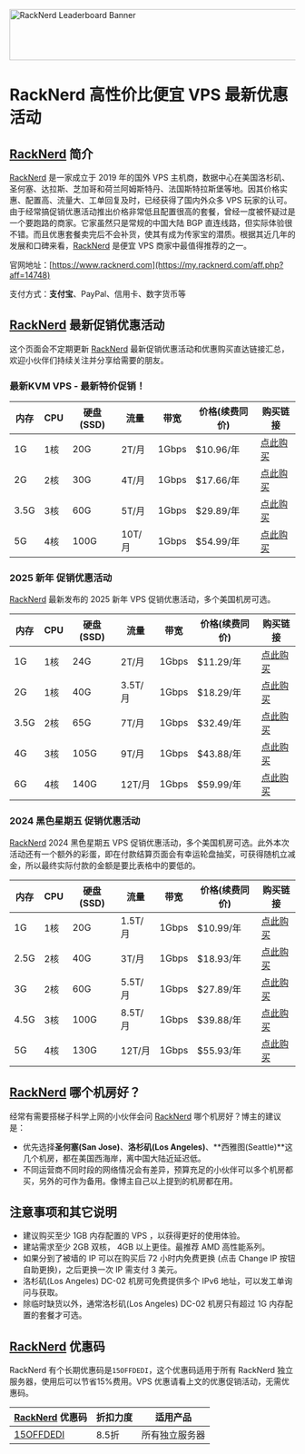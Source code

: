 <a href="https://my.racknerd.com/aff.php?aff=14748"><img src="https://racknerd.com/banners/728x90.gif" alt="RackNerd Leaderboard Banner" width="728" height="90"></a>
# RackNerd 高性价比便宜 VPS 最新优惠活动
## [RackNerd](https://my.racknerd.com/aff.php?aff=14748) 简介

[RackNerd](https://my.racknerd.com/aff.php?aff=14748) 是一家成立于 2019 年的国外 VPS 主机商，数据中心在美国洛杉矶、圣何塞、达拉斯、芝加哥和荷兰阿姆斯特丹、法国斯特拉斯堡等地。因其价格实惠、配置高、流量大、工单回复及时，已经获得了国内外众多 VPS 玩家的认可。由于经常搞促销优惠活动推出价格非常低且配置很高的套餐，曾经一度被怀疑过是一个要跑路的商家。它家虽然只是常规的中国大陆 BGP 直连线路，但实际体验很不错。而且优惠套餐卖完后不会补货，使其有成为传家宝的潜质。根据其近几年的发展和口碑来看，[RackNerd](https://my.racknerd.com/aff.php?aff=14748) 是便宜 VPS 商家中最值得推荐的之一。

官网地址：[https://www.racknerd.com](https://my.racknerd.com/aff.php?aff=14748)

支付方式：**支付宝**、PayPal、信用卡、数字货币等

## [RackNerd](https://my.racknerd.com/aff.php?aff=14748) 最新促销优惠活动

这个页面会不定期更新 [RackNerd](https://my.racknerd.com/aff.php?aff=14748) 最新促销优惠活动和优惠购买直达链接汇总，欢迎小伙伴们持续关注并分享给需要的朋友。

### 最新KVM VPS - 最新特价促销！

| 内存 | CPU | 硬盘(SSD) | 流量 | 带宽 | 价格(续费同价) | 购买链接 |
|---|---|---|---|---|---|---|
| 1G | 1核 | 20G | 2T/月 | 1Gbps | $10.96/年 | [点此购买](https://my.racknerd.com/aff.php?aff=14748&pid=912) |
| 2G | 2核 | 30G | 4T/月 | 1Gbps | $17.66/年 | [点此购买](https://my.racknerd.com/aff.php?aff=14748&pid=913) |
| 3.5G | 3核 | 60G | 5T/月 | 1Gbps | $29.89/年 | [点此购买](https://my.racknerd.com/aff.php?aff=14748&pid=914) |
| 5G | 4核 | 100G | 10T/月 | 1Gbps | $54.99/年 | [点此购买](https://my.racknerd.com/aff.php?aff=14748&pid=915) |

### 2025 新年 促销优惠活动

[RackNerd](https://my.racknerd.com/aff.php?aff=14748) 最新发布的 2025 新年 VPS 促销优惠活动，多个美国机房可选。

| 内存 | CPU | 硬盘(SSD) | 流量 | 带宽 | 价格(续费同价) | 购买链接 |
|---|---|---|---|---|---|---|
| 1G | 1核 | 24G | 2T/月 | 1Gbps | $11.29/年 | [点此购买](https://my.racknerd.com/aff.php?aff=14748&pid=903) |
| 2G | 1核 | 40G | 3.5T/月 | 1Gbps | $18.29/年 | [点此购买](https://my.racknerd.com/aff.php?aff=14748&pid=904) |
| 3.5G | 2核 | 65G | 7T/月 | 1Gbps | $32.49/年 | [点此购买](https://my.racknerd.com/aff.php?aff=14748&pid=905) |
| 4G | 3核 | 105G | 9T/月 | 1Gbps | $43.88/年 | [点此购买](https://my.racknerd.com/aff.php?aff=14748&pid=906) |
| 6G | 4核 | 140G | 12T/月 | 1Gbps | $59.99/年 | [点此购买](https://my.racknerd.com/aff.php?aff=14748&pid=907) |

### 2024 黑色星期五 促销优惠活动

[RackNerd](https://my.racknerd.com/aff.php?aff=14748) 2024 黑色星期五 VPS 促销优惠活动，多个美国机房可选。此外本次活动还有一个额外的彩蛋，即在付款结算页面会有幸运轮盘抽奖，可获得随机立减金，所以最终实际付款的金额是要比表格中的要低的。

| 内存 | CPU | 硬盘(SSD) | 流量 | 带宽 | 价格(续费同价) | 购买链接 |
|---|---|---|---|---|---|---|
| 1G | 1核 | 20G | 1.5T/月 | 1Gbps | $10.99/年 | [点此购买](https://my.racknerd.com/aff.php?aff=14748&pid=879) |
| 2.5G | 2核 | 40G | 3T/月 | 1Gbps | $18.93/年 | [点此购买](https://my.racknerd.com/aff.php?aff=14748&pid=880) |
| 3G | 2核 | 60G | 5.5T/月 | 1Gbps | $27.89/年 | [点此购买](https://my.racknerd.com/aff.php?aff=14748&pid=881) |
| 4.5G | 3核 | 100G | 8.5T/月 | 1Gbps | $39.88/年 | [点此购买](https://my.racknerd.com/aff.php?aff=14748&pid=882) |
| 5G | 4核 | 130G | 12T/月 | 1Gbps | $55.93/年 | [点此购买](https://my.racknerd.com/aff.php?aff=14748&pid=883) |

## [RackNerd](https://my.racknerd.com/aff.php?aff=14748) 哪个机房好？

经常有需要搭梯子科学上网的小伙伴会问 [RackNerd](https://my.racknerd.com/aff.php?aff=14748) 哪个机房好？博主的建议是：

* 优先选择**圣何塞(San Jose)**、**洛杉矶(Los Angeles)**、**西雅图(Seattle)**这几个机房，都在美国西海岸，离中国大陆近延迟低。
* 不同运营商不同时段的网络情况会有差异，预算充足的小伙伴可以多个机房都买，另外的可作为备用。像博主自己以上提到的机房都在用。

## 注意事项和其它说明

* 建议购买至少 1GB 内存配置的 VPS ，以获得更好的使用体验。
* 建站需求至少 2GB 双核， 4GB 以上更佳。最推荐 AMD 高性能系列。
* 如果分到了被墙的 IP 可以在购买后 72 小时内免费更换 (点击 Change IP 按钮自助更换)，之后更换一次 IP 需支付 3 美元。
* 洛杉矶(Los Angeles) DC-02 机房可免费提供多个 IPv6 地址，可以发工单询问与获取。
* 除临时缺货以外，通常洛杉矶(Los Angeles) DC-02 机房只有超过 1G 内存配置的套餐才可选。


## [RackNerd](https://my.racknerd.com/aff.php?aff=14748) 优惠码

RackNerd 有个长期优惠码是`15OFFDEDI`，这个优惠码适用于所有 RackNerd 独立服务器，使用后可以节省15%费用。VPS 优惠请看上文的优惠促销活动，无需优惠码。

| [RackNerd](https://my.racknerd.com/aff.php?aff=14748) 优惠码 | 折扣力度 | 适用产品 |
|---|---|---|
| [15OFFDEDI](https://my.racknerd.com/aff.php?aff=14748&gid=4) | 8.5折 | 所有独立服务器 |
